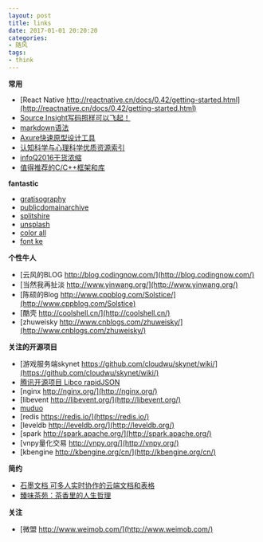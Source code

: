 ```yaml
---
layout: post
title: links
date: 2017-01-01 20:20:20
categories:
- 随风
tags:
- think
---
```


**常用**
- [React Native http://reactnative.cn/docs/0.42/getting-started.html](http://reactnative.cn/docs/0.42/getting-started.html)
- [Source Insight写码照样可以飞起！](http://whileme.com/tools/article/2017/03/01/source-insight)
- [markdown语法](http://whileme.com/markdown/2015/01/11/markdown/)
- [Axure快速原型设计工具](http://www.axure.com.cn/)
- [认知科学与心理科学优质资源索引](http://www.yangzhiping.com/info/resources.html)
- [infoQ2016干货浓缩](http://mp.weixin.qq.com/s?__biz=MjM5MDE0Mjc4MA==&mid=2650995140&idx=1&sn=0e2968a7b352cbf36c5000aa1c5516c3&chksm=bdbf01978ac888815f01820fad600f472f528b95c8560fba982986b2c3687167a210f8961096&mpshare=1&scene=23&srcid=1230lTxWHxirqqgonNvwc5Xq#rd)
- [值得推荐的C/C++框架和库](http://www.ezlippi.com/blog/2014/12/c-open-project.html)

**fantastic**

- [gratisography](http://www.gratisography.com/)
- [publicdomainarchive](http://publicdomainarchive.com/)
- [splitshire](https://www.splitshire.com)
- [unsplash](https://unsplash.com/)
- [color all](http://www.sneakers.com.cn/special/colorall.htm)
- [font ke](www.fontke.com)

**个性牛人**

- [云风的BLOG http://blog.codingnow.com/](http://blog.codingnow.com/)
- [当然我再扯淡 http://www.yinwang.org/](http://www.yinwang.org/)
- [陈硕的Blog http://www.cppblog.com/Solstice/](http://www.cppblog.com/Solstice)
- [酷壳 http://coolshell.cn/](http://coolshell.cn/)
- [zhuweisky http://www.cnblogs.com/zhuweisky/](http://www.cnblogs.com/zhuweisky/)

**关注的开源项目**

- [游戏服务端skynet https://github.com/cloudwu/skynet/wiki/](https://github.com/cloudwu/skynet/wiki/)
- [腾讯开源项目 Libco rapidJSON](http://code.tencent.com/)
- [nginx http://nginx.org/](http://nginx.org/)
- [libevent http://libevent.org/](http://libevent.org/)
- [muduo](http://www.cppblog.com/Solstice/category/15951.html)
- [redis https://redis.io/](https://redis.io/)
- [leveldb http://leveldb.org/](http://leveldb.org/)
- [spark http://spark.apache.org/](http://spark.apache.org/)
- [vnpy量化交易 http://vnpy.org/](http://vnpy.org/)
- [kbengine http://kbengine.org/cn/](http://kbengine.org/cn/)

**简约**

- [石墨文档 可多人实时协作的云端文档和表格](https://shimo.im/)
- [臻味茶苑：茶香里的人生哲理](https://www.douban.com/note/444379289/)

**关注**

- [微盟 http://www.weimob.com/](http://www.weimob.com/)